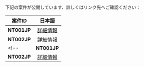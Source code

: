 
下記の案件が公開しています、詳しくはリンク先へご確認ください：

| 案件ID    | 日本語     |
| -------- |:---------:|
| **NT001JP**   | [詳細情報](?NT001JP) |
| **NT002JP**   | [詳細情報](?NT002JP) |
<!-- | **NT001JP**   | [詳細情報](?NT001JP) | [详情请点击](?NT001CN) |
| **NT002JP**   | [詳細情報](?NT002JP) | [详情请点击](?NT002CN) | -->
